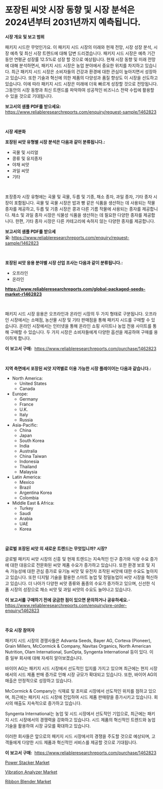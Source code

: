 <p><h1>포장된 씨앗 시장 동향 및 시장 분석은 2024년부터 2031년까지 예측됩니다.</h1></p><p><strong>시장 개요 및 보고 범위</strong></p>
<p><p>패키지 시드란 무엇인가요. 이 패키지 시드 시장의 미래와 현재 전망, 시장 성장 분석, 시장 예측 및 최신 시장 트렌드에 대해 답변 드리겠습니다. 패키지 시드 시장은 예측 기간 동안 연평균 성장률 12.5%로 성장 할 것으로 예상됩니다. 현재 시장 동향 및 미래 전망에 대해 분석하면서, 패키지 시드 시장은 농업 분야에서 중요한 위치를 차지하고 있습니다. 최근 패키지 시드 시장은 소비자들의 건강과 환경에 대한 관심이 높아지면서 성장하고 있습니다. 또한 기술과 혁신에 의한 제품의 다양성과 품질 향상도 이 시장을 선도하고 있습니다. 이에 따라 패키지 시드 시장은 미래에 더욱 빠르게 성장할 것으로 전망됩니다. 그동안의 시장 동향과 최신 트렌드를 파악하여 성공적인 비즈니스 전략 수립에 활용할 수 있을 것으로 기대됩니다.</p></p>
<p><strong>보고서의 샘플 PDF를 받으세요:</strong> <a href="https://www.reliableresearchreports.com/enquiry/request-sample/1462823">https://www.reliableresearchreports.com/enquiry/request-sample/1462823</a></p>
<p>&nbsp;</p>
<p><strong>시장 세분화</strong></p>
<p><strong>포장된 씨앗 유형별 시장 분석은 다음과 같이 분류됩니다.:</strong></p>
<p><ul><li>곡물 및 시리얼</li><li>콩류 및 유지종자</li><li>야채 씨앗</li><li>과일 씨앗</li><li>기타</li></ul></p>
<p>&nbsp;</p>
<p><p>포장종자 시장 유형에는 곡물 및 곡물, 두릅 및 기종, 채소 종자, 과일 종자, 기타 종자 시장이 포함됩니다. 곡물 및 곡물 시장은 밥과 빵 같은 식품을 생산하는 데 사용되는 작물 종자를 제공하고, 두릅 및 기종 시장은 콩과 다른 기름 작물에 사용되는 종자를 제공합니다. 채소 및 과일 종자 시장은 식물성 식품을 생산하는 데 필요한 다양한 종자를 제공합니다. 한편, 기타 종자 시장은 다른 카테고리에 속하지 않는 다양한 종자를 제공합니다.</p></p>
<p><strong>보고서의 샘플 PDF를 받으세요:</strong>&nbsp;<a href="https://www.reliableresearchreports.com/enquiry/request-sample/1462823">https://www.reliableresearchreports.com/enquiry/request-sample/1462823</a></p>
<p>&nbsp;</p>
<p><strong> 포장된 씨앗 응용 분야별 시장 산업 조사는 다음과 같이 분류됩니다.:</strong></p>
<p><ul><li>오프라인</li><li>온라인</li></ul></p>
<p><strong><a href="https://www.reliableresearchreports.com/global-packaged-seeds-market-r1462823">https://www.reliableresearchreports.com/global-packaged-seeds-market-r1462823</a></strong></p>
<p>&nbsp;</p>
<p><p>패키지 시드 시장 응용은 오프라인과 온라인 시장의 두 가지 형태로 구분됩니다. 오프라인 시장에서는 소매점, 농산물 시장 및 기타 판매점을 통해 패키지 시드를 구매할 수 있습니다. 온라인 시장에서는 인터넷을 통해 온라인 쇼핑 사이트나 농업 전용 사이트를 통해 구매할 수 있습니다. 두 가지 시장은 소비자들에게 다양한 옵션을 제공하여 구매를 용이하게 합니다.</p></p>
<p><strong>이 보고서 구매:</strong>&nbsp; <a href="https://www.reliableresearchreports.com/purchase/1462823">https://www.reliableresearchreports.com/purchase/1462823</a></p>
<p>&nbsp;</p>
<p><strong>지역 측면에서 포장된 씨앗 지역별로 이용 가능한 시장 플레이어는 다음과 같습니다.:</strong></p>
<p><ul>
    <li>
        North America:
        <ul>
            <li>United States</li>
            <li>Canada</li>
        </ul>
    </li>
    <li>
        Europe:
        <ul>
            <li>Germany</li>
            <li>France</li>
            <li>U.K.</li>
            <li>Italy</li>
            <li>Russia</li>
        </ul>
    </li>
    <li>
        Asia-Pacific:
        <ul>
            <li>China</li>
            <li>Japan</li>
            <li>South Korea</li>
            <li>India</li>
            <li>Australia</li>
            <li>China Taiwan</li>
            <li>Indonesia</li>
            <li>Thailand</li>
            <li>Malaysia</li>
        </ul>
    </li>
    <li>
        Latin America:
        <ul>
            <li>Mexico</li>
            <li>Brazil</li>
            <li>Argentina Korea</li>
            <li>Colombia</li>
        </ul>
    </li>
    <li>
        Middle East & Africa:
        <ul>
            <li>Turkey</li>
            <li>Saudi</li>
            <li>Arabia</li>
            <li>UAE</li>
            <li>Korea</li>
        </ul>
    </li>
    </ul></p>
<p>&nbsp;</p>
<p><strong>글로벌 포장된 씨앗 의 새로운 트렌드는 무엇입니까? 시장?</strong></p>
<p><p>글로벌 패키지 씨앗 시장의 신흥 및 현재 트렌드는 지속적인 인구 증가와 식량 수요 증가에 대한 대응으로 전문화된 씨앗 제품 수요가 증가하고 있습니다. 또한 환경 보호 및 지속 가능성에 대한 관심 증가로 유기농 씨앗 및 유전자 조작된 씨앗에 대한 수요도 높아지고 있습니다. 또한 디지털 기술을 활용한 스마트 농업 및 정밀농업이 씨앗 시장을 혁신하고 있습니다. 더 나아가 다양한 씨앗 종류와 품종의 수요가 증가하고 있으며, 신선한 식품 시장의 성장으로 채소 씨앗 및 과일 씨앗의 수요도 늘어나고 있습니다.</p></p>
<p><strong>이 보고서를 구매하기 전에 궁금한 점이 있으면 문의하거나 공유하세요.</strong>- <a href="https://www.reliableresearchreports.com/enquiry/pre-order-enquiry/1462823">https://www.reliableresearchreports.com/enquiry/pre-order-enquiry/1462823</a></p>
<p>&nbsp;</p>
<p><strong>주요 시장 참여자</strong></p>
<p><p>패키지 시드 시장의 경쟁사들은 Advanta Seeds, Bayer AG, Corteva (Pioneer), Grain Millers, McCormick & Company, Navitas Organics, North American Nutrition, Olam International, SunOpta, Syngenta International 등이 있다. 이 중 일부 회사에 대해 자세히 알아보겠습니다.</p><p>바이어 AG는 패키지 시드 시장에서 선도적인 입지를 가지고 있으며 최근에는 현지 시장에서의 시드 제품 판매 증가로 인해 시장 규모가 확대되고 있습니다. 또한, 바이어 AG의 매출은 안정적으로 성장하고 있습니다.</p><p>McCormick & Company는 식재료 및 조미료 시장에서 선도적인 위치를 점하고 있으며, 최근에는 패키지 시드 시장에 진입하여 시드 제품 판매량을 증가시키고 있습니다. 회사의 매출도 지속적으로 증가하고 있습니다.</p><p>Syngenta International는 농업 및 시드 시장에서 선도적인 기업으로, 최근에는 패키지 시드 시장에서의 경쟁력을 강화하고 있습니다. 시드 제품의 혁신적인 트렌드와 농업 기술을 활용하여 시장 규모를 확대하고 있습니다.</p><p>이러한 회사들은 앞으로의 패키지 시드 시장에서의 경쟁을 주도할 것으로 예상되며, 고객들에게 다양한 시드 제품과 혁신적인 서비스를 제공할 것으로 기대됩니다.</p></p>
<p><strong>이 보고서 구매:</strong>&nbsp;&nbsp;<a href="https://www.reliableresearchreports.com/purchase/1462823">https://www.reliableresearchreports.com/purchase/1462823</a></p>
<p><p><a href="https://github.com/kathiaseamanalvaradovlprc2h/Market-Research-Report-List-2/blob/main/power-stacker-market.md">Power Stacker Market</a></p><p><a href="https://github.com/GroverBarry/Market-Research-Report-List-4/blob/main/vibration-analyzer-market.md">Vibration Analyzer Market</a></p><p><a href="https://github.com/lylyparadise/Market-Research-Report-List-2/blob/main/ribbon-blender-market.md">Ribbon Blender Market</a></p></p>